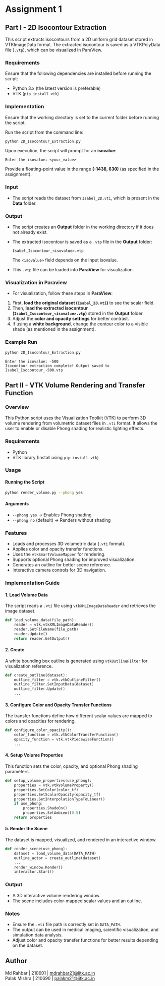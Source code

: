 # Assignment 1

## Part I - 2D Isocontour Extraction

This script extracts isocontours from a 2D uniform grid dataset stored in VTKImageData format. The extracted isocontour is saved as a VTKPolyData file (`.vtp`), which can be visualized in ParaView.

### Requirements

Ensure that the following dependencies are installed before running the script:

- Python 3.x (the latest version is preferable)
- VTK (`pip install vtk`)

### Implementation

Ensure that the working directory is set to the current folder before running the script.


Run the script from the command line:

```bash
python 2D_Isocontour_Extraction.py
```

Upon execution, the script will prompt for an **isovalue**:

```plaintext
Enter the isovalue: <your_value>
```

Provide a floating-point value in the range **(-1438, 630)** (as specified in the assignment).

### Input

- The script reads the dataset from `Isabel_2D.vti`, which is present in the **Data** folder.

### Output

- The script creates an **Output** folder in the working directory if it does not already exist.
- The extracted isocontour is saved as a `.vtp` file in the **Output** folder:
  
  ```plaintext
  Isabel_Isocontour_<isovalue>.vtp
  ```
  
  The `<isovalue>` field depends on the input isovalue.
- This `.vtp` file can be loaded into **ParaView** for visualization.

### Visualization in Paraview

- For visualization, follow these steps in **ParaView**:

1. First, **load the original dataset (`Isabel_2D.vti`)** to see the scalar field.
2. Then, **load the extracted isocontour (`Isabel_Isocontour_<isovalue>.vtp`)** stored in the **Output** folder.
3. Adjust the **color and opacity settings** for better contrast.
4. If using a **white background**, change the contour color to a visible shade (as mentioned in the assignment).

### Example Run

```bash
python 2D_Isocontour_Extraction.py
```

```plaintext
Enter the isovalue: -500
Isocontour extraction complete! Output saved to Isabel_Isocontour_-500.vtp
```

## Part II - VTK Volume Rendering and Transfer Function

### Overview

This Python script uses the Visualization Toolkit (VTK) to perform 3D volume rendering from volumetric dataset files in `.vti` format. It allows the user to enable or disable Phong shading for realistic lighting effects.

### Requirements

- Python
- VTK library (Install using `pip install vtk`)

### Usage

#### Running the Script

```sh
python render_volume.py --phong yes
```

#### Arguments

- `--phong yes` → Enables Phong shading
- `--phong no` (default) → Renders without shading

### Features

- Loads and processes 3D volumetric data (`.vti` format).
- Applies color and opacity transfer functions.
- Uses the `vtkSmartVolumeMapper` for rendering.
- Supports optional Phong shading for improved visualization.
- Generates an outline for better scene reference.
- Interactive camera controls for 3D navigation.

### Implementation Guide

#### 1. Load Volume Data

The script reads a `.vti` file using `vtkXMLImageDataReader` and retrieves the image dataset.

```python
def load_volume_data(file_path):
    reader = vtk.vtkXMLImageDataReader()
    reader.SetFileName(file_path)
    reader.Update()
    return reader.GetOutput()
```

#### 2. Create 

A white bounding box outline is generated using `vtkOutlineFilter` for visualization reference.

```python
def create_outline(dataset):
    outline_filter = vtk.vtkOutlineFilter()
    outline_filter.SetInputData(dataset)
    outline_filter.Update()
    ...
```

#### 3. Configure Color and Opacity Transfer Functions

The transfer functions define how different scalar values are mapped to colors and opacities for rendering.

```python
def configure_color_opacity():
    color_function = vtk.vtkColorTransferFunction()
    opacity_function = vtk.vtkPiecewiseFunction()
    ...
```

#### 4. Setup Volume Properties

This function sets the color, opacity, and optional Phong shading parameters.

```python
def setup_volume_properties(use_phong):
    properties = vtk.vtkVolumeProperty()
    properties.SetColor(color_tf)
    properties.SetScalarOpacity(opacity_tf)
    properties.SetInterpolationTypeToLinear()
    if use_phong:
        properties.ShadeOn()
        properties.SetAmbient(0.5)
    return properties
```

#### 5. Render the Scene

The dataset is mapped, visualized, and rendered in an interactive window.

```python
def render_scene(use_phong):
    dataset = load_volume_data(DATA_PATH)
    outline_actor = create_outline(dataset)
    ...
    render_window.Render()
    interactor.Start()
```

### Output

- A 3D interactive volume rendering window.
- The scene includes color-mapped scalar values and an outline.

### Notes

- Ensure the `.vti` file path is correctly set in `DATA_PATH`.
- The output can be used in medical imaging, scientific visualization, and simulation data analysis.
- Adjust color and opacity transfer functions for better results depending on the dataset.


## Author

Md Rahbar | 210601 | mdrahbar21@iitk.ac.in <br/>
Palak Mishra | 210690 | palakm21@iitk.ac.in

